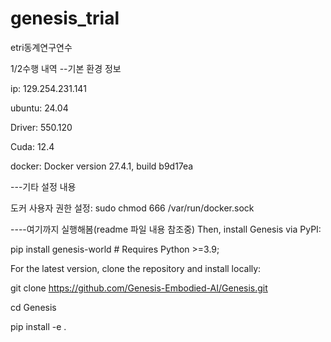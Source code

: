 # genesis_trial
etri동계연구연수

1/2수행 내역
--기본 환경 정보

ip:
129.254.231.141

ubuntu:
24.04

Driver:
550.120

Cuda:
12.4

docker:
Docker version 27.4.1, build b9d17ea



---기타 설정 내용

도커 사용자 권한 설정:
sudo chmod 666 /var/run/docker.sock


----여기까지 실행해봄(readme 파일 내용 참조중)
Then, install Genesis via PyPI:

pip install genesis-world  # Requires Python >=3.9;

For the latest version, clone the repository and install locally:

git clone https://github.com/Genesis-Embodied-AI/Genesis.git

cd Genesis

pip install -e .
